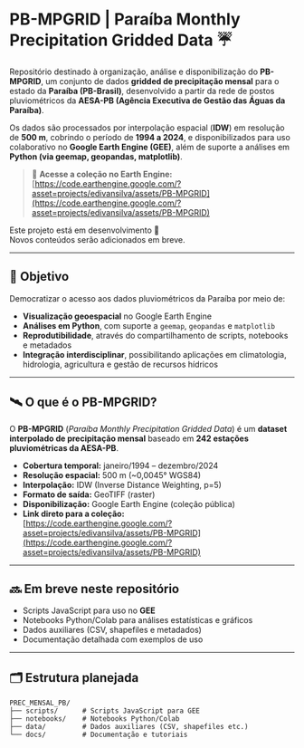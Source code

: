 # PB-MPGRID | Paraíba Monthly Precipitation Gridded Data ☔  

Repositório destinado à organização, análise e disponibilização do **PB-MPGRID**, um conjunto de dados **gridded de precipitação mensal** para o estado da **Paraíba (PB-Brasil)**, desenvolvido a partir da rede de postos pluviométricos da **AESA-PB (Agência Executiva de Gestão das Águas da Paraíba)**.  

Os dados são processados por interpolação espacial (**IDW**) em resolução de **500 m**, cobrindo o período de **1994 a 2024**, e disponibilizados para uso colaborativo no **Google Earth Engine (GEE)**, além de suporte a análises em **Python (via geemap, geopandas, matplotlib)**.  

> 🔗 **Acesse a coleção no Earth Engine:**  
> [https://code.earthengine.google.com/?asset=projects/edivansilva/assets/PB-MPGRID](https://code.earthengine.google.com/?asset=projects/edivansilva/assets/PB-MPGRID)

Este projeto está em desenvolvimento 🚧  
Novos conteúdos serão adicionados em breve.  

---

## 📌 Objetivo

Democratizar o acesso aos dados pluviométricos da Paraíba por meio de:  

- **Visualização geoespacial** no Google Earth Engine  
- **Análises em Python**, com suporte a `geemap`, `geopandas` e `matplotlib`  
- **Reprodutibilidade**, através do compartilhamento de scripts, notebooks e metadados  
- **Integração interdisciplinar**, possibilitando aplicações em climatologia, hidrologia, agricultura e gestão de recursos hídricos  

---

## 🛰️ O que é o PB-MPGRID?

O **PB-MPGRID** (*Paraíba Monthly Precipitation Gridded Data*) é um **dataset interpolado de precipitação mensal** baseado em **242 estações pluviométricas da AESA-PB**.  

- **Cobertura temporal:** janeiro/1994 – dezembro/2024  
- **Resolução espacial:** 500 m (~0,0045° WGS84)  
- **Interpolação:** IDW (Inverse Distance Weighting, p=5)  
- **Formato de saída:** GeoTIFF (raster)  
- **Disponibilização:** Google Earth Engine (coleção pública)  
- **Link direto para a coleção:**  
  [https://code.earthengine.google.com/?asset=projects/edivansilva/assets/PB-MPGRID](https://code.earthengine.google.com/?asset=projects/edivansilva/assets/PB-MPGRID)

---

## 🔜 Em breve neste repositório

- Scripts JavaScript para uso no **GEE**  
- Notebooks Python/Colab para análises estatísticas e gráficos  
- Dados auxiliares (CSV, shapefiles e metadados)  
- Documentação detalhada com exemplos de uso  

---

## 🗂 Estrutura planejada

```text
PREC_MENSAL_PB/
├── scripts/      # Scripts JavaScript para GEE
├── notebooks/    # Notebooks Python/Colab
├── data/         # Dados auxiliares (CSV, shapefiles etc.)
└── docs/         # Documentação e tutoriais
